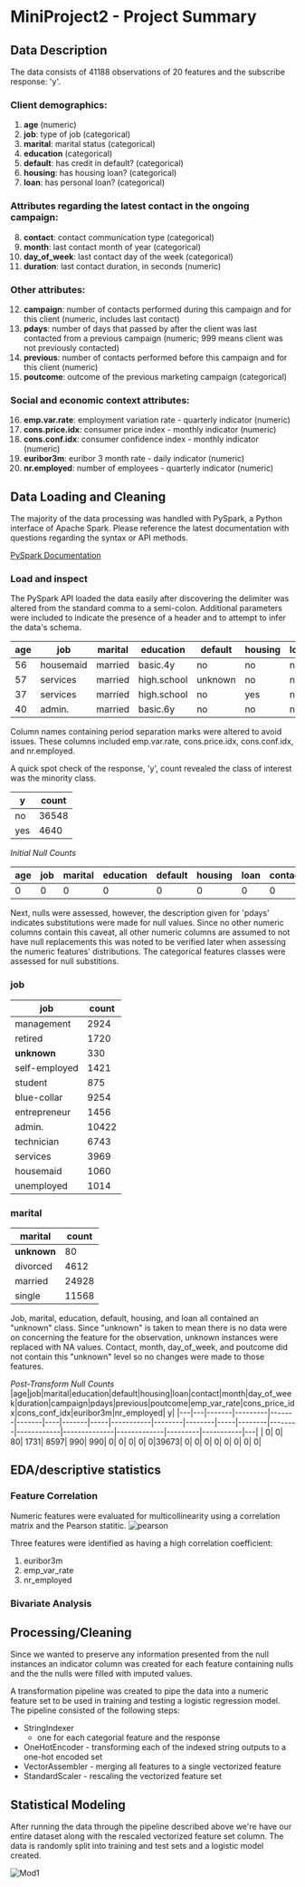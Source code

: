 # MiniProject2 - Project Summary

## Data Description
The data consists of 41188 observations of 20 features and the subscribe response: 'y'.

### Client demographics:
1. **age** (numeric)
2. **job**: type of job (categorical)
3. **marital**: marital status (categorical)
4. **education** (categorical)
5. **default**: has credit in default? (categorical)
6. **housing**: has housing loan? (categorical)
7. **loan**: has personal loan? (categorical)
### Attributes regarding the latest contact in the ongoing campaign:
8. **contact**: contact communication type (categorical)
9. **month**: last contact month of year (categorical)
10. **day_of_week**: last contact day of the week (categorical)
11. **duration**: last contact duration, in seconds (numeric)
### Other attributes:
12. **campaign**: number of contacts performed during this campaign and for this client (numeric, includes last contact)
13. **pdays**: number of days that passed by after the client was last contacted from a previous campaign (numeric; 999 means client was not previously contacted)
14. **previous**: number of contacts performed before this campaign and for this client (numeric)
15. **poutcome**: outcome of the previous marketing campaign (categorical)
### Social and economic context attributes:
16. **emp.var.rate**: employment variation rate - quarterly indicator (numeric)
17. **cons.price.idx**: consumer price index - monthly indicator (numeric) 
18. **cons.conf.idx**: consumer confidence index - monthly indicator (numeric) 
19. **euribor3m**: euribor 3 month rate - daily indicator (numeric)
20. **nr.employed**: number of employees - quarterly indicator (numeric)

## Data Loading and Cleaning
The majority of the data processing was handled with PySpark, a Python interface of Apache Spark. Please reference the latest documentation with questions regarding the syntax or API methods. 

[PySpark Documentation](https://spark.apache.org/docs/latest/api/python/)

### Load and inspect
The PySpark API loaded the data easily after discovering the delimiter was altered from the standard comma to a semi-colon. Additional parameters were included to indicate the presence of a header and to attempt to infer the data's schema. 


|age|      job|marital|  education|default|housing|loan|  contact|month|day_of_week|duration|campaign|pdays|previous|   poutcome|emp.var.rate|cons.price.idx|cons.conf.idx|euribor3m|nr.employed|  y|
|---|---------|-------|-----------|-------|-------|----|---------|-----|-----------|--------|--------|-----|--------|-----------|------------|--------------|-------------|---------|-----------|---|
| 56|housemaid|married|   basic.4y|     no|     no|  no|telephone|  may|        mon|     261|       1|  999|       0|nonexistent|         1.1|        93.994|        -36.4|    4.857|     5191.0| no|
| 57| services|married|high.school|unknown|     no|  no|telephone|  may|        mon|     149|       1|  999|       0|nonexistent|         1.1|        93.994|        -36.4|    4.857|     5191.0| no|
| 37| services|married|high.school|     no|    yes|  no|telephone|  may|        mon|     226|       1|  999|       0|nonexistent|         1.1|        93.994|        -36.4|    4.857|     5191.0| no|
| 40|   admin.|married|   basic.6y|     no|     no|  no|telephone|  may|        mon|     151|       1|  999|       0|nonexistent|         1.1|        93.994|        -36.4|    4.857|     5191.0| no|

Column names containing period separation marks were altered to avoid issues. These columns included emp.var.rate, cons.price.idx, cons.conf.idx, and nr.employed.

A quick spot check of the response, 'y', count revealed the class of interest was the minority class. 

|  y|count|
|---|-----|
| no|36548|
|yes| 4640|


*Initial Null Counts*

|age|job|marital|education|default|housing|loan|contact|month|day_of_week|duration|campaign|pdays|previous|poutcome|emp_var_rate|cons_price_idx|cons_conf_idx|euribor3m|nr_employed|  y|
|---|---|-------|---------|-------|-------|----|-------|-----|-----------|--------|--------|-----|--------|--------|------------|--------------|-------------|---------|-----------|---|
|  0|  0|      0|        0|      0|      0|   0|      0|    0|          0|       0|       0|    0|       0|       0|           0|             0|            0|        0|          0|  0|

Next, nulls were assessed, however, the description given for 'pdays' indicates substitutions were made for null values. Since no other numeric columns contain this caveat, all other numeric columns are assumed to not have null replacements this was noted to be verified later when assessing the numeric features' distributions. The categorical features classes were assessed for null substitions. 
### job
|          job|count|
|-------------|-----|
|   management| 2924|
|      retired| 1720|
|    **unknown**|  330|
|self-employed| 1421|
|      student|  875|
|  blue-collar| 9254|
| entrepreneur| 1456|
|       admin.|10422|
|   technician| 6743|
|     services| 3969|
|    housemaid| 1060|
|   unemployed| 1014|

### marital
| marital|count|
|--------|-----|
| **unknown**|   80|
|divorced| 4612|
| married|24928|
|  single|11568|

Job, marital, education, default, housing, and loan all contained an "unknown" class. Since "unknown" is taken to mean there is no data were on concerning the feature for the observation, unknown instances were replaced with NA values. Contact, month, day_of_week, and poutcome did not contain this "unknown" level so no changes were made to those features. 

*Post-Transform Null Counts*
|age|job|marital|education|default|housing|loan|contact|month|day_of_week|duration|campaign|pdays|previous|poutcome|emp_var_rate|cons_price_idx|cons_conf_idx|euribor3m|nr_employed|  y|
|---|---|-------|---------|-------|-------|----|-------|-----|-----------|--------|--------|-----|--------|--------|------------|--------------|-------------|---------|-----------|---|
|  0|  0|     80|     1731|   8597|    990| 990|      0|    0|          0|       0|       0|39673|       0|       0|           0|             0|            0|        0|          0|  0|

## EDA/descriptive statistics

### Feature Correlation
Numeric features were evaluated for multicollinearity using a correlation matrix and the Pearson statitic.
![pearson](../assets/pearson_corr_numeric.jpg)

Three features were identified as having a high correlation coefficient: 
1. euribor3m
2. emp_var_rate
3. nr_employed
### Bivariate Analysis

## Processing/Cleaning
Since we wanted to preserve any information presented from the null instances an indicator column was created for each feature containing nulls and the the nulls were filled with imputed values.

A transformation pipeline was created to pipe the data into a numeric feature set to be used in training and testing a logistic regression model. The pipeline consisted of the following steps:
- StringIndexer
    - one for each categorial feature and the response 
- OneHotEncoder - transforming each of the indexed string outputs to a one-hot encoded set
- VectorAssembler - merging all features to a single vectorized feature
- StandardScaler - rescaling the vectorized feature set

## Statistical Modeling
After running the data through the pipeline described above we're have our entire dataset along with the rescaled vectorized feature set column. The data is randomly split into training and test sets and a logistic model created. 

![Mod1](../assets/mod1_confusion_matrix.jpg)